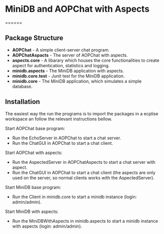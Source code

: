# MiniDB and AOPChat with Aspects
======

## Package Structure
* **AOPChat** - A simple client-server chat program.
* **AOPChatAspacts** - The server of AOPChat with aspects.
* **aspects.core** - A libarary which houses the core functionalities to create aspect for authentication, statistics and logging.
* **minidb.aspects** - The MiniDB application with aspects.
* **minidb.core.test** - Junit test for the MiniDB application.
* **minidb.core** - The MiniDB application, which simulates a simple database.

## Installation

The easiest way the run the programs is to import the packages in a ecplise workspace an follow the relevant instructions bellow.

Start AOPChat base program:
* Run the EchoServer in AOPChat to start a chat server.
* Run the ChatGUI in AOPChat to start a chat client.

Start AOPChat with aspects:
* Run the AspectedServer in AOPChatAspects to start a chat server with aspect.
* Run the ChatGUI in AOPChat to start a chat client (the aspects are only used on the server, so normal clients works with the AspectedServer).

Start MiniDB base program:
* Run the Client in minidb.core to start a minidb instance (login: admin/admin).

Start MiniDB with aspects:
* Run the MiniDBWithAspects in minidb.aspects to start a minidb instance with aspects (login: admin/admin).
